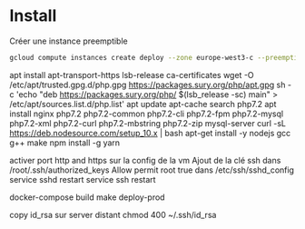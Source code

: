 # Install

Créer une instance preemptible

```bash
gcloud compute instances create deploy --zone europe-west3-c --preemptible

```


apt install apt-transport-https lsb-release ca-certificates
wget -O /etc/apt/trusted.gpg.d/php.gpg https://packages.sury.org/php/apt.gpg
sh -c 'echo "deb https://packages.sury.org/php/ $(lsb_release -sc) main" > /etc/apt/sources.list.d/php.list'
apt update
apt-cache search php7.2
apt install nginx php7.2 php7.2-common php7.2-cli php7.2-fpm php7.2-mysql php7.2-xml php7.2-curl php7.2-mbstring php7.2-zip  mysql-server
curl -sL https://deb.nodesource.com/setup_10.x | bash
apt-get install -y nodejs gcc g++ make
npm install -g yarn




activer port http and https sur la config de la vm
Ajout de la clé ssh dans /root/.ssh/authorized_keys
Allow permit root true dans /etc/ssh/sshd_config
service sshd restart
service ssh restart


docker-compose build
make deploy-prod

copy id_rsa sur server distant
chmod 400 ~/.ssh/id_rsa

